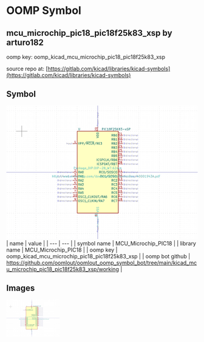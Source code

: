 # OOMP Symbol  
## mcu_microchip_pic18_pic18f25k83_xsp  by arturo182  
  
oomp key: oomp_kicad_mcu_microchip_pic18_pic18f25k83_xsp  
  
source repo at: [https://gitlab.com/kicad/libraries/kicad-symbols](https://gitlab.com/kicad/libraries/kicad-symbols)  
## Symbol  
  
[![working.png](working_600.png)](working.png)  
| name | value | 
| --- | --- | 
| symbol name | MCU_Microchip_PIC18 | 
| library name | MCU_Microchip_PIC18 | 
| oomp key | oomp_kicad_mcu_microchip_pic18_pic18f25k83_xsp | 
| oomp bot github | https://github.com/oomlout/oomlout_oomp_symbol_bot/tree/main/kicad_mcu_microchip_pic18_pic18f25k83_xsp/working | 
## Images  
  
[![working.png](working_140.png)](working.png)  
